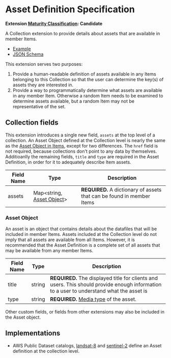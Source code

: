 # Asset Definition Specification

**Extension [Maturity Classification](../README.md#extension-maturity): Candidate**

A Collection extension to provide details about assets that are available in member Items.

- [Example](examples/example-landsat8.json)
- [JSON Schema](json-schema/schema.json)

 This extension serves two purposes:

 1. Provide a human-readable definition of assets available in any Items belonging to this Collection so that the user can determine the key(s) of assets they are interested in.
 2. Provide a way to programmatically determine what assets are available in any member Item. Otherwise a random Item needs to be examined to determine assets available, but a random Item may not be representative of the set.

## Collection fields

This extension introduces a single new field, `assets` at the top level of a collection.
An Asset Object defined at the Collection level is nearly the same as the [Asset Object in Items](../../item-spec/item-spec.md#asset-object), except for two differences.
The `href` field is not required, because collections don't point to any data by themselves.
Additioanlly the remaining fields, `title` and `type` are required in the Asset Definition, in order for it to adequately describe Item assets.

| Field Name         | Type   | Description                                                  |
| ------------------ | ------ | ------------------------------------------------------------ |
| assets | Map<string, [Asset Object](#asset-object)> | **REQUIRED.** A dictionary of assets that can be found in member Items |

### Asset Object

An asset is an object that contains details about the datafiles that will be included in member Items. Assets included at the Collection level do not imply that all assets are available from all Items. However, it is recommended that the Asset Definition is a complete set of all assets that may be available from any member Items.

| Field Name | Type   | Description                                                                           |
| ---------- | ------ | ------------------------------------------------------------------------------------- |
| title      | string | **REQUIRED.** The displayed title for clients and users. This should provide enough information to a user to understand what the asset is  |
| type       | string | **REQUIRED.** [Media type](../../item-spec/item-spec.md#media-types) of the asset.

Other custom fields, or fields from other extensions may also be included in the Asset object.

## Implementations

- AWS Public Dataset catalogs, [landsat-8](http://landsat-stac.s3.amazonaws.com/landsat-8-l1/catalog.json) and [sentinel-2](http://sentinel-stac.s3.amazonaws.com/sentinel-2-l1c/catalog.json) define an Asset definition at the collection level.
